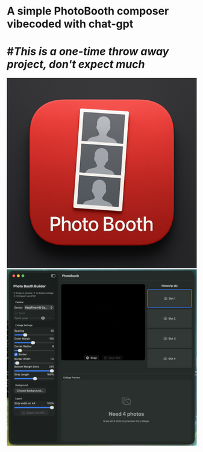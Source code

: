 # A simple PhotoBooth composer vibecoded with chat-gpt
# #_This is a one-time throw away project, don't expect much_

![icon](https://github.com/topman365pro/Mac-Photo-Booth-Composer/blob/main/image.png?raw=true)
![Screenshoot](https://github.com/topman365pro/Mac-Photo-Booth-Composer/blob/main/ss.png?raw=true)
